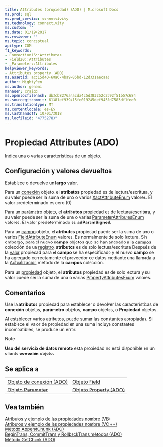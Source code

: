 ```yaml
---
title: Attributes (propiedad) (ADO) | Microsoft Docs
ms.prod: sql
ms.prod_service: connectivity
ms.technology: connectivity
ms.custom: ''
ms.date: 01/19/2017
ms.reviewer: ''
ms.topic: conceptual
apitype: COM
f1_keywords:
- Connection15::Attributes
- Field20::Attributes
- _Parameter::Attributes
helpviewer_keywords:
- Attributes property [ADO]
ms.assetid: acc15d40-68a6-4ba9-85bd-12d331aecaa6
author: MightyPen
ms.author: genemi
manager: craigg
ms.openlocfilehash: db3cb8276a4acda4c5d383252c2d92f51b57c684
ms.sourcegitcommit: 61381ef939415fe019285def9450d7583df1fed0
ms.translationtype: MT
ms.contentlocale: es-ES
ms.lasthandoff: 10/01/2018
ms.locfileid: "47752783"
---
```

# <a name="attributes-property-ado"></a>Propiedad Attributes (ADO)
Indica una o varias características de un objeto.  
  
## <a name="settings-and-return-values"></a>Configuración y valores devueltos  
 Establece o devuelve un **largo** valor.  
  
 Para un [conexión](../../../ado/reference/ado-api/connection-object-ado.md) objeto, el **atributos** propiedad es de lectura/escritura, y su valor puede ser la suma de uno o varios [XactAttributeEnum](../../../ado/reference/ado-api/xactattributeenum.md) valores. El valor predeterminado es cero (0).  
  
 Para un [parámetro](../../../ado/reference/ado-api/parameter-object.md) objeto, el **atributos** propiedad es de lectura/escritura, y su valor puede ser la suma de una o varias [ParameterAttributesEnum](../../../ado/reference/ado-api/parameterattributesenum.md) valores. El valor predeterminado es **adParamSigned**.  
  
 Para un [campo](../../../ado/reference/ado-api/field-object.md) objeto, el **atributos** propiedad puede ser la suma de uno o varios [FieldAttributeEnum](../../../ado/reference/ado-api/fieldattributeenum.md) valores. Es normalmente de solo lectura. Sin embargo, para el nuevo **campo** objetos que se han anexado a la [campos](../../../ado/reference/ado-api/fields-collection-ado.md) colección de un [registro](../../../ado/reference/ado-api/record-object-ado.md), **atributos** es de solo lectura/escritura Después de la [valor](../../../ado/reference/ado-api/value-property-ado.md) propiedad para el **campo** se ha especificado y el nuevo **campo** se ha agregado correctamente el proveedor de datos mediante una llamada a la [ Actualización](../../../ado/reference/ado-api/update-method.md) método de la **campos** colección.  
  
 Para un [propiedad](../../../ado/reference/ado-api/property-object-ado.md) objeto, el **atributos** propiedad es de solo lectura y su valor puede ser la suma de una o varias [PropertyAttributesEnum](../../../ado/reference/ado-api/propertyattributesenum.md) valores.  
  
## <a name="remarks"></a>Comentarios  
 Use la **atributos** propiedad para establecer o devolver las características de **conexión** objetos, **parámetro** objetos, **campo** objetos, o **Propiedad** objetos.  
  
 Al establecer varios atributos, puede sumar las constantes apropiadas. Si establece el valor de propiedad en una suma incluye constantes incompatibles, se produce un error.  
  
> [!NOTE]
>  **Uso del servicio de datos remoto** esta propiedad no está disponible en un cliente **conexión** objeto.  
  
## <a name="applies-to"></a>Se aplica a  
  
|||  
|-|-|  
|[Objeto de conexión (ADO)](../../../ado/reference/ado-api/connection-object-ado.md)|[Objeto Field](../../../ado/reference/ado-api/field-object.md)|  
|[Objeto Parameter](../../../ado/reference/ado-api/parameter-object.md)|[Objeto Property (ADO)](../../../ado/reference/ado-api/property-object-ado.md)|  
  
## <a name="see-also"></a>Vea también  
 [Atributos y ejemplo de las propiedades nombre (VB)](../../../ado/reference/ado-api/attributes-and-name-properties-example-vb.md)   
 [Atributos y ejemplo de las propiedades nombre (VC ++)](../../../ado/reference/ado-api/attributes-and-name-properties-example-vc.md)   
 [Método AppendChunk (ADO)](../../../ado/reference/ado-api/appendchunk-method-ado.md)   
 [BeginTrans, CommitTrans y RollbackTrans métodos (ADO)](../../../ado/reference/ado-api/begintrans-committrans-and-rollbacktrans-methods-ado.md)   
 [Método GetChunk (ADO)](../../../ado/reference/ado-api/getchunk-method-ado.md)
